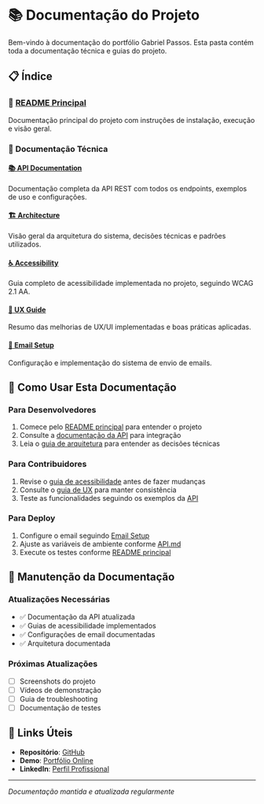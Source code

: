 # 📚 Documentação do Projeto

Bem-vindo à documentação do portfólio Gabriel Passos. Esta pasta contém toda a documentação técnica e guias do projeto.

## 📋 Índice

### 🚀 [README Principal](../README.md)
Documentação principal do projeto com instruções de instalação, execução e visão geral.

### 📖 Documentação Técnica

#### [📚 API Documentation](API.md)
Documentação completa da API REST com todos os endpoints, exemplos de uso e configurações.

#### [🏗️ Architecture](ARCHITECTURE.md)
Visão geral da arquitetura do sistema, decisões técnicas e padrões utilizados.

#### [♿ Accessibility](ACCESSIBILITY.md)
Guia completo de acessibilidade implementada no projeto, seguindo WCAG 2.1 AA.

#### [🎨 UX Guide](UX_GUIDE.md)
Resumo das melhorias de UX/UI implementadas e boas práticas aplicadas.

#### [📧 Email Setup](EMAIL_SETUP.md)
Configuração e implementação do sistema de envio de emails.

## 🎯 Como Usar Esta Documentação

### Para Desenvolvedores
1. Comece pelo [README principal](../README.md) para entender o projeto
2. Consulte a [documentação da API](API.md) para integração
3. Leia o [guia de arquitetura](ARCHITECTURE.md) para entender as decisões técnicas

### Para Contribuidores
1. Revise o [guia de acessibilidade](ACCESSIBILITY.md) antes de fazer mudanças
2. Consulte o [guia de UX](UX_GUIDE.md) para manter consistência
3. Teste as funcionalidades seguindo os exemplos da [API](API.md)

### Para Deploy
1. Configure o email seguindo [Email Setup](EMAIL_SETUP.md)
2. Ajuste as variáveis de ambiente conforme [API.md](API.md)
3. Execute os testes conforme [README principal](../README.md)

## 📝 Manutenção da Documentação

### Atualizações Necessárias
- ✅ Documentação da API atualizada
- ✅ Guias de acessibilidade implementados
- ✅ Configurações de email documentadas
- ✅ Arquitetura documentada

### Próximas Atualizações
- [ ] Screenshots do projeto
- [ ] Vídeos de demonstração
- [ ] Guia de troubleshooting
- [ ] Documentação de testes

## 🔗 Links Úteis

- **Repositório**: [GitHub](https://github.com/gabrielpassos/portfolio-website)
- **Demo**: [Portfólio Online](https://gabrielpassos.dev)
- **LinkedIn**: [Perfil Profissional](https://linkedin.com/in/gabrielpassos)

---

*Documentação mantida e atualizada regularmente* 